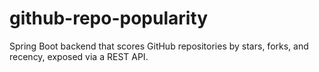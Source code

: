 # github-repo-popularity
Spring Boot backend that scores GitHub repositories by stars, forks, and recency, exposed via a REST API.
